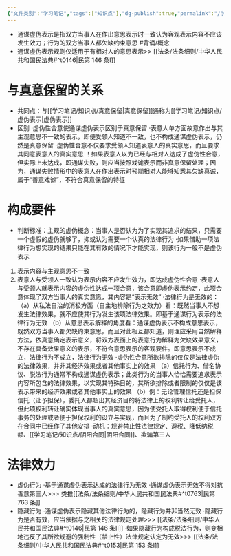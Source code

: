 ```yaml
---
{"文件类别":"学习笔记","tags":["知识点"],"dg-publish":true,"permalink":"/学习笔记/知识点/通谋虚伪表示/","dgPassFrontmatter":true,"noteIcon":""}
---
```


- 通谋虚伪表示是指双方当事人在作出意思表示时一致认为客观表示内容不应该发生效力；行为的双方当事人都欠缺约束意思 #背诵/概念 
- 通谋虛伪表示规则仅适用于有相对人的意思表示>> [[法条/法条细则/中华人民共和国民法典#^t0146\|民第 146 条Ⅰ]]
# 与[真意保留](/学习笔记/知识点/真意保留)的关系
- 共同点：与[[学习笔记/知识点/真意保留\|真意保留]]通称为[[学习笔记/知识点/虚伪表示\|虚伪表示]]
- 区别
·虚伪性合意使通谋虚伪表示区别于真意保留
·表意人单方面故意作出与其主观意思不一致的表示，即便受领人知道不一致，也不构成通谋虚伪表示，仍然是真意保留
·虚伪性合意不仅要求受领人知道表意人的真实意思，而且要求其同意表意人的真实意思
！如果表意人以为已经与相对人达成了虚伪性合意，但实际上未达成，即通谋失败，则应当按照戏谑表示而非真意保留处理；因为，通谋失败情形中的表意人在作出表示时预期相对人能够知悉其欠缺真诚，属于“善意戏谑”，不符合真意保留的特征

# 构成要件
- 判断标准：主观的虚伪概念：当事人是否认为为了实现其追求的结果，只需要一个虚假的虚伪就够了，抑或认为需要一个认真的法律行为
·如果借助一项法律行为想实现的结果只能在其有效的情况下才能实现，则该行为一般不是虚伪表示
1. 表示内容与主观意思不一致
2. 表意人与受领人一致认为表示内容不应发生效力，即达成虚伪性合意
·表意人与受领人就表示内容的虚伪性达成一项合意，该合意即虚伪表示约定，此项合意体现了双方当事人的真实意愿，其内容是“表示无效”
·法律行为是无效的：
（a）从私法自治的消极方面（自主地排除行为之效力）看：既然当事人不想发生法律效果，就不应使其行为发生该项法律效果。即基于通谋行为表示的法律行为无效
（b）从意思表示解释的角度看：通谋虚伪表示不构成意思表示，既然双方当事人都欠缺约束意思，而且对此相互都知道，则理应采用自然解释方法，依真意确定表示意义，将双方表面上的表意行为解释为欠缺效果意义，不存在具备效果意义的表示，不符合意思表示的客观要件。即意思表示不成立，法律行为不成立，法律行为无效
·虚伪性合意所欲排除的仅仅是法律虚伪的法律效果，并非其经济效果或者其他事实上的效果
（a）信托行为、借名协议、脱法行为通常不构成通谋虚伪表示；此类行为的当事人恰恰需要追求表示内容所包含的法律效果，以实现其特殊目的，其所欲排除或者限制的仅仅是该表示带来的经济效果或者其他事实上的效果
（b）例：无论管理信托还是担保信托（让予担保），委托人都超出其经济目的将法律上的权利转让给受托人，但此项权利转让确实体现当事人的真实意思，因为使受托人取得权利便于信托事务的处理或者便于担保权利的设立与实现，而且为了制约受托人的权利双方在合同中已经作了其他安排
·动机：规避禁止性法律规定、避税、降低纳税额、[[学习笔记/知识点/阴阳合同\|阴阳合同]]、欺骗第三人
# 法律效力
- 虚伪行为
·基于通谋虚伪表示达成的法律行为无效
·通谋虚伪表示无效不得对抗善意第三人>>> 类推[[法条/法条细则/中华人民共和国民法典#^t0763\|民第 763 条]]
- 隐藏行为
·通谋虚伪表示隐藏其他法律行为的，隐藏行为并非当然无效
·隐藏行为是否有效，应当依据与之相关的法律规定处理>>> [[法条/法条细则/中华人民共和国民法典#^t0146\|民第 146 条Ⅱ]]
·如果隐藏行为构成脱法行为，则变相地违反了其所欲规避的强制性（禁止性）法律规定认定为无效>>> [[法条/法条细则/中华人民共和国民法典#^t0153\|民第 153 条Ⅰ]]
